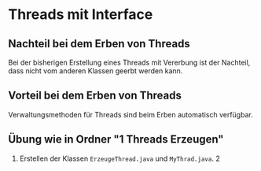 # Threads mit Interface

## Nachteil bei dem Erben von Threads
Bei der bisherigen Erstellung eines Threads mit Vererbung ist der Nachteil, dass nicht vom anderen Klassen geerbt werden kann.

## Vorteil bei dem Erben von Threads
Verwaltungsmethoden für Threads sind beim Erben automatisch verfügbar.

## Übung wie in Ordner "1 Threads Erzeugen"
1. Erstellen der Klassen `ErzeugeThread.java` und `MyThrad.java`.
2
